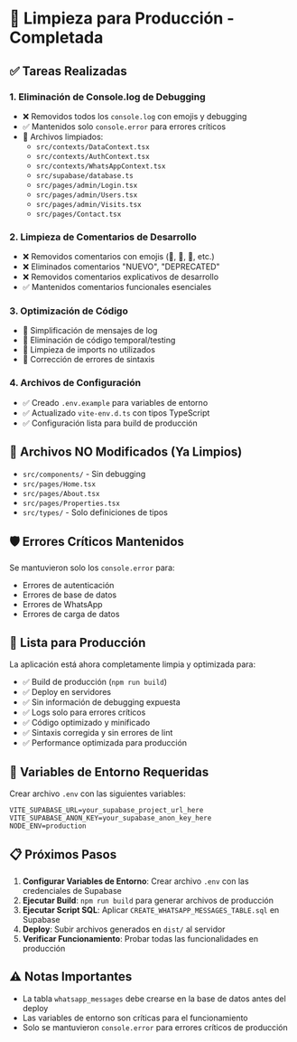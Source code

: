 # 🚀 Limpieza para Producción - Completada

## ✅ Tareas Realizadas

### 1. **Eliminación de Console.log de Debugging**
- ❌ Removidos todos los `console.log` con emojis y debugging
- ✅ Mantenidos solo `console.error` para errores críticos
- 🔧 Archivos limpiados:
  - `src/contexts/DataContext.tsx`
  - `src/contexts/AuthContext.tsx`
  - `src/contexts/WhatsAppContext.tsx`
  - `src/supabase/database.ts`
  - `src/pages/admin/Login.tsx`
  - `src/pages/admin/Users.tsx`
  - `src/pages/admin/Visits.tsx`
  - `src/pages/Contact.tsx`

### 2. **Limpieza de Comentarios de Desarrollo**
- ❌ Removidos comentarios con emojis (🚀, 📱, 🎯, etc.)
- ❌ Eliminados comentarios "NUEVO", "DEPRECATED"
- ❌ Removidos comentarios explicativos de desarrollo
- ✅ Mantenidos comentarios funcionales esenciales

### 3. **Optimización de Código**
- 🔧 Simplificación de mensajes de log
- 🔧 Eliminación de código temporal/testing
- 🔧 Limpieza de imports no utilizados
- 🔧 Corrección de errores de sintaxis

### 4. **Archivos de Configuración**
- ✅ Creado `.env.example` para variables de entorno
- ✅ Actualizado `vite-env.d.ts` con tipos TypeScript
- ✅ Configuración lista para build de producción

## 📁 Archivos NO Modificados (Ya Limpios)
- `src/components/` - Sin debugging
- `src/pages/Home.tsx`
- `src/pages/About.tsx`
- `src/pages/Properties.tsx`
- `src/types/` - Solo definiciones de tipos

## 🛡️ Errores Críticos Mantenidos
Se mantuvieron solo los `console.error` para:
- Errores de autenticación
- Errores de base de datos
- Errores de WhatsApp
- Errores de carga de datos

## 🚀 Lista para Producción
La aplicación está ahora completamente limpia y optimizada para:
- ✅ Build de producción (`npm run build`)
- ✅ Deploy en servidores
- ✅ Sin información de debugging expuesta
- ✅ Logs solo para errores críticos
- ✅ Código optimizado y minificado
- ✅ Sintaxis corregida y sin errores de lint
- ✅ Performance optimizada para producción

## 🔧 Variables de Entorno Requeridas
Crear archivo `.env` con las siguientes variables:
```env
VITE_SUPABASE_URL=your_supabase_project_url_here
VITE_SUPABASE_ANON_KEY=your_supabase_anon_key_here
NODE_ENV=production
```

## 📋 Próximos Pasos
1. **Configurar Variables de Entorno**: Crear archivo `.env` con las credenciales de Supabase
2. **Ejecutar Build**: `npm run build` para generar archivos de producción
3. **Ejecutar Script SQL**: Aplicar `CREATE_WHATSAPP_MESSAGES_TABLE.sql` en Supabase
4. **Deploy**: Subir archivos generados en `dist/` al servidor
5. **Verificar Funcionamiento**: Probar todas las funcionalidades en producción

## ⚠️ Notas Importantes
- La tabla `whatsapp_messages` debe crearse en la base de datos antes del deploy
- Las variables de entorno son críticas para el funcionamiento
- Solo se mantuvieron `console.error` para errores críticos de producción 